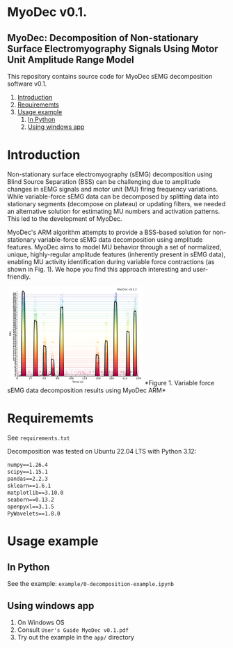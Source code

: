 # MyoDec v0.1.
## MyoDec: Decomposition of Non-stationary Surface Electromyography Signals Using Motor Unit Amplitude Range Model

This repository contains source code for MyoDec sEMG decomposition software v0.1.

1. [Introduction](#introduction)
2. [Requirememts](#requirememts)
4. [Usage example](#usage-example)
    1. [In Python](##in-python)
    2. [Using windows app](##using-windows-app)

# Introduction

Non-stationary surface electromyography (sEMG) decomposition using Blind Source Separation (BSS) can be challenging due to amplitude changes in sEMG signals and motor unit (MU) firing frequency variations. While variable-force sEMG data can be decomposed by splitting data into stationary segments (decompose on plateau) or updating filters, we needed an alternative solution for estimating MU numbers and activation patterns. This led to the development of MyoDec.

MyoDec's ARM algorithm attempts to provide a BSS-based solution for non-stationary variable-force sEMG data decomposition using amplitude features. MyoDec aims to model MU behavior through a set of normalized, unique, highly-regular amplitude features (inherently present in sEMG data), enabling MU activity identification during variable force contractions (as shown in Fig. 1). We hope you find this approach interesting and user-friendly.

<img src="decomp_results.png" width="312">
*Figure 1. Variable force sEMG data decomposition results using MyoDec ARM*

# Requirememts
See ```requirements.txt```

Decomposition was tested on Ubuntu 22.04 LTS with Python 3.12:

```
numpy==1.26.4
scipy==1.15.1
pandas==2.2.3
sklearn==1.6.1
matplotlib==3.10.0
seaborn==0.13.2
openpyxl==3.1.5
PyWavelets==1.8.0
```

# Usage example

## In Python

See the example: ```example/0-decomposition-example.ipynb```

## Using windows app

1. On Windows OS
2. Consult ```User's Guide MyoDec v0.1.pdf```
3. Try out the example in the ```app/``` directory